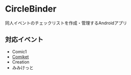 CircleBinder
============

同人イベントのチェックリストを作成・管理するAndroidアプリ


対応イベント
------------

- Comic1
- [Comiket](https://github.com/CircleBinder/CircleBinder-Comiket)
- Creation
- みみけっと
